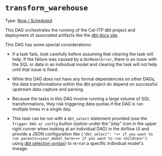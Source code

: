 # `transform_warehouse`

Type: [Now / Scheduled](https://docs.calitp.org/data-infra/airflow/dags-maintenance.html)

This DAG orchestrates the running of the Cal-ITP dbt project and deployment of associated artifacts like the [dbt docs site](https://dbt-docs.calitp.org/#!/overview).

This DAG has some special considerations:

- If a task fails, look carefully before assuming that clearing the task will help. If the failure was caused by a `DbtModelError`, there is an issue with the SQL or data in an individual model and clearing the task will not help until that issue is fixed.

- While this DAG does not have any formal dependencies on other DAGs, the data transformations within the dbt project do depend on successful upstream data capture and parsing.

- Because the tasks in this DAG involve running a large volume of SQL transformations, they risk triggering data quotas if the DAG is run multiple times in a single day.

- This task can be run with a `dbt_select` statement provided (use the `Trigger DAG w/ config` button (option under the "play" icon in the upper right corner when looking at an individual DAG) in the Airflow UI and provide a JSON configuration like `{"dbt_select": "<+ if you want to run parents><your_model_here><+ if you want to run children>"}` using [dbt selection syntax](https://docs.getdbt.com/reference/node-selection/syntax#specifying-resources)) to re-run a specific individual model's lineage.
